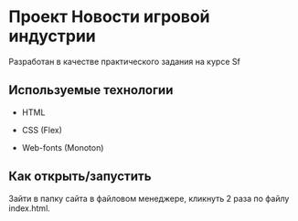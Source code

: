 # Проект Новости игровой индустрии

Разработан в качестве практического задания на курсе Sf

## Используемые технологии

* HTML

* CSS (Flex)

* Web-fonts (Monoton)

## Как открыть/запустить

Зайти в папку сайта в файловом менеджере, кликнуть 2 раза по файлу index.html.